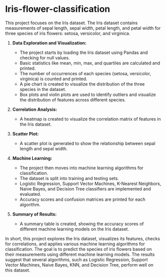 # Iris-flower-classification
This project focuses on the Iris dataset. The Iris dataset contains measurements of sepal length, sepal width, petal length, and petal width for three species of iris flowers: setosa, versicolor, and virginica.

1. **Data Exploration and Visualization:**
   - The project starts by loading the Iris dataset using Pandas and checking for null values.
   - Basic statistics like mean, min, max, and quartiles are calculated and printed.
   - The number of occurrences of each species (setosa, versicolor, virginica) is counted and printed.
   - A pie chart is created to visualize the distribution of the three species in the dataset.
   - Box plots and violin plots are used to identify outliers and visualize the distribution of features across different species.

2. **Correlation Analysis:**
   - A heatmap is created to visualize the correlation matrix of features in the Iris dataset.

3. **Scatter Plot:**
   - A scatter plot is generated to show the relationship between sepal length and sepal width.

4. **Machine Learning:**
   - The project then moves into machine learning algorithms for classification.
   - The dataset is split into training and testing sets.
   - Logistic Regression, Support Vector Machines, K-Nearest Neighbors, Naive Bayes, and Decision Tree classifiers are implemented and evaluated.
   - Accuracy scores and confusion matrices are printed for each algorithm.

5. **Summary of Results:**
   - A summary table is created, showing the accuracy scores of different machine learning models on the Iris dataset.

In short, this project explores the Iris dataset, visualizes its features, checks for correlations, and applies various machine learning algorithms for classification. The goal is to predict the species of iris flowers based on their measurements using different machine learning models. The results suggest that several algorithms, such as Logistic Regression, Support Vector Machines, Naive Bayes, KNN, and Decision Tree, perform well on this dataset.
